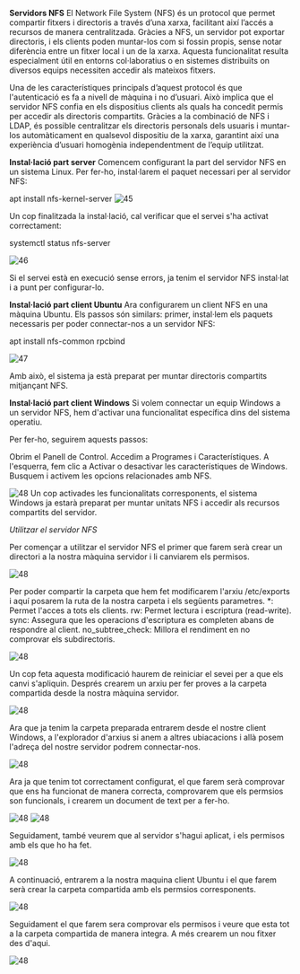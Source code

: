 **Servidors NFS**
El Network File System (NFS) és un protocol que permet compartir fitxers i directoris a través d’una xarxa, facilitant així l’accés a recursos de manera centralitzada. Gràcies a NFS, un servidor pot exportar directoris, i els clients poden muntar-los com si fossin propis, sense notar diferència entre un fitxer local i un de la xarxa. Aquesta funcionalitat resulta especialment útil en entorns col·laboratius o en sistemes distribuïts on diversos equips necessiten accedir als mateixos fitxers.

Una de les característiques principals d’aquest protocol és que l'autenticació es fa a nivell de màquina i no d’usuari. Això implica que el servidor NFS confia en els dispositius clients als quals ha concedit permís per accedir als directoris compartits. Gràcies a la combinació de NFS i LDAP, és possible centralitzar els directoris personals dels usuaris i muntar-los automàticament en qualsevol dispositiu de la xarxa, garantint així una experiència d’usuari homogènia independentment de l’equip utilitzat.

**Instal·lació part server**
Comencem configurant la part del servidor NFS en un sistema Linux. Per fer-ho, instal·larem el paquet necessari per al servidor NFS:


apt install nfs-kernel-server
![45](IMAGES/45.png)

Un cop finalitzada la instal·lació, cal verificar que el servei s'ha activat correctament:


systemctl status nfs-server

![46](IMAGES/46.png)

Si el servei està en execució sense errors, ja tenim el servidor NFS instal·lat i a punt per configurar-lo.

**Instal·lació part client Ubuntu**
Ara configurarem un client NFS en una màquina Ubuntu. Els passos són similars: primer, instal·lem els paquets necessaris per poder connectar-nos a un servidor NFS:

apt install nfs-common rpcbind

![47](IMAGES/47.png)


Amb això, el sistema ja està preparat per muntar directoris compartits mitjançant NFS.

**Instal·lació part client Windows**
Si volem connectar un equip Windows a un servidor NFS, hem d'activar una funcionalitat específica dins del sistema operatiu.

Per fer-ho, seguirem aquests passos:

Obrim el Panell de Control.
Accedim a Programes i Característiques.
A l'esquerra, fem clic a Activar o desactivar les característiques de Windows.
Busquem i activem les opcions relacionades amb NFS.

![48](IMAGES/48.png)
Un cop activades les funcionalitats corresponents, el sistema Windows ja estarà preparat per muntar unitats NFS i accedir als recursos compartits del servidor.

*Utilitzar el servidor NFS*

Per començar a utilitzar el servidor NFS el primer que farem serà crear un directori a la nostra màquina servidor i li canviarem els permisos.

![48](IMAGES/57.png)

Per poder compartir la carpeta que hem fet modificarem l'arxiu /etc/exports i aquí posarem la ruta de la nostra carpeta i els següents parametres. *: Permet l'acces a tots els clients. rw: Permet lectura i escriptura (read-write). sync: Assegura que les operacions d'escriptura es completen abans de respondre al client. no_subtree_check: Millora el rendiment en no comprovar els subdirectoris.

![48](IMAGES/58.png)

Un cop feta aquesta modificació haurem de reiniciar el sevei per a que els canvi s'apliquin. Després crearem un arxiu per fer proves a la carpeta compartida desde la nostra màquina servidor.

![48](IMAGES/59.png)

Ara que ja tenim la carpeta preparada entrarem desde el nostre client Windows, a l'explorador d'arxius si anem a altres ubiacacions i allà posem l'adreça del nostre servidor podrem connectar-nos.

![48](IMAGES/60.png)

Ara ja que tenim tot correctament configurat, el que farem serà comprovar que ens ha funcionat de manera correcta, comprovarem que els permsios son funcionals, i crearem un document de text per a fer-ho.

![48](IMAGES/61.png)
![48](IMAGES/62.png)

Seguidament, també veurem que al servidor s'hagui aplicat, i els permisos amb els que ho ha fet.

![48](IMAGES/63.png)

A continuació, entrarem a la nostra maquina client Ubuntu i el que farem serà crear la carpeta compartida amb els permsios corresponents.

![48](IMAGES/64.png)

Seguidament el que farem sera comprovar els permisos i veure que esta tot a la carpeta compartida de manera integra. A més crearem un nou fitxer des d'aqui.

![48](IMAGES/65.png)

